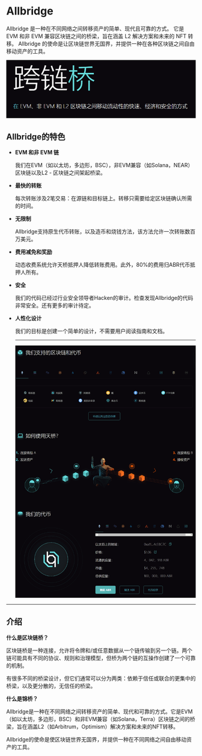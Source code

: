 # Allbridge

Allbridge 是一种在不同网络之间转移资产的简单、现代且可靠的方式。 它是 EVM 和非 EVM 兼容区块链之间的桥梁，旨在涵盖 L2 解决方案和未来的 NFT 转移。
Allbridge 的使命是让区块链世界无国界，并提供一种在各种区块链之间自由移动资产的工具。

![image-20220803213238059](image-20220803213238059.png)

## Allbridge的特色

- **EVM 和非 EVM 链**

  我们在EVM（如以太坊，多边形，BSC），非EVM兼容（如Solana，NEAR）区块链以及L2 - 区块链之间架起桥梁。

- **最快的转账**

  每次转账涉及2笔交易：在源链和目标链上。转移只需要给定区块链确认所需的时间。

- **无限制**

  Allbridge支持原生代币转账，以及造币和烧钱方法，该方法允许一次转账数百万美元。

- **费用减免和奖励**

  动态收费系统允许天桥抵押人降低转账费用。此外，80%的费用归ABR代币抵押人所有。

- **安全**

  我们的代码已经过行业安全领导者Hacken的审计。检查发现Allbridge的代码非常安全。还有更多的审计待定。

- **人性化设计**

  我们的目标是创建一个简单的设计，不需要用户阅读指南和文档。

  ---

  

  ![image-20220803213939542](image-20220803213939542.png)

---

## 介绍

**什么是区块链桥？**

区块链桥是一种连接，允许将令牌和/或任意数据从一个链传输到另一个链。两个链可能具有不同的协议、规则和治理模型，但桥为两个链的互操作创建了一个可靠的机制。

有很多不同的桥梁设计，但它们通常可以分为两类：依赖于信任或联合的更集中的桥梁，以及更分散的，无信任的桥梁。

**什么是锦桥？**

Allbridge是一种在不同网络之间转移资产的简单、现代和可靠的方式。它是EVM（如以太坊，多边形，BSC）和非EVM兼容（如Solana，Terra）区块链之间的桥梁，旨在涵盖L2（如Arbitrum，Optimism）解决方案和未来的NFT转移。

Allbridge的使命是使区块链世界无国界，并提供一种在不同网络之间自由移动资产的工具。
